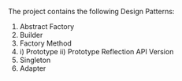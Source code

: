 The project contains the following Design Patterns:
1. Abstract Factory
2. Builder
3. Factory Method
4. i) Prototype ii) Prototype Reflection API Version
5. Singleton
6. Adapter 
